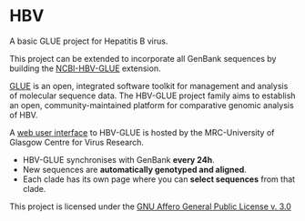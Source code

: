 # HBV
A basic GLUE project for Hepatitis B virus.

This project can be extended to incorporate all GenBank sequences by building the [NCBI-HBV-GLUE](https://github.com/giffordlabcvr/NCBI-HBV-GLUE) extension.


[GLUE](http://glue-tools.cvr.gla.ac.uk/) is an open, integrated software toolkit for management and analysis of molecular sequence data.
The HBV-GLUE project family aims to establish an open, community-maintained platform for comparative genomic analysis of HBV.

A 
[web user interface](http://hbv-glue.cvr.gla.ac.uk/) to HBV-GLUE is hosted by the MRC-University of Glasgow Centre for Virus Research.

- HBV-GLUE synchronises with GenBank **every 24h**.
- New sequences are **automatically genotyped and aligned**.
- Each clade has its own page where you can **select sequences** from that clade.

This project is licensed under the 
[GNU Affero General Public License v. 3.0](https://www.gnu.org/licenses/agpl-3.0.en.html)
